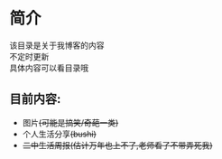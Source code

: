 # 简介
该目录是关于我博客的内容   
不定时更新  
具体内容可以看目录哦    

## 目前内容:       
- 图片<s>(可能是搞笑/奇葩一类)</s>   
- 个人生活分享<s>(bushi)</s>    
- <s>二中生活周报(估计万年也上不了,老师看了不带弄死我)</s>   
   